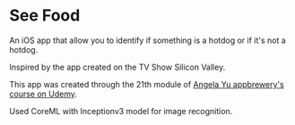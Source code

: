 # See Food

An iOS app that allow you to identify if something is a hotdog or if it's not a hotdog.

Inspired by the app created on the TV Show Silicon Valley.

This app was created through the 21th module of [Angela Yu appbrewery's course on Udemy](https://www.udemy.com/ios-12-app-development-bootcamp/).

Used CoreML with Inceptionv3 model for image recognition.
